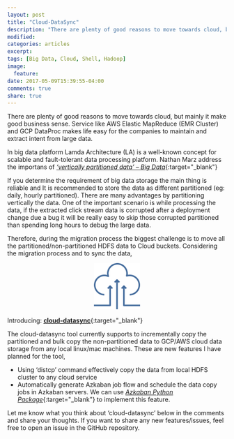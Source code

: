 ```yaml
---
layout: post
title: "Cloud-DataSync"
description: "There are plenty of good reasons to move towards cloud, but mainly it make good business sense. Service like AWS Elastic MapReduce (EMR Cluster) and GCP DataProc makes life easy"
modified:
categories: articles
excerpt:
tags: [Big Data, Cloud, Shell, Hadoop]
image:
  feature:
date: 2017-05-09T15:39:55-04:00
comments: true
share: true
---
```


There are plenty of good reasons to move towards cloud, but mainly it make good business sense. Service like AWS Elastic MapReduce (EMR Cluster) and GCP DataProc makes life easy for the companies to maintain and extract intent from large data. 

In big data platform Lamda Architecture (LA) is a well-known concept for scalable and fault-tolerant data processing platform. Nathan Marz address the importans of [*‘vertically partitioned data’ – Big Data*](https://www.amazon.com/Big-Data-Principles-practices-scalable/dp/1617290343){:target="_blank"}

If you determine the requirement of big data storage the main thing is reliable and It is recommended to store the data as different partitioned (eg: daily, hourly partitioned). There are many advantages by partitioning vertically the data. One of the important scenario is while processing the data, if the extracted click stream data is corrupted after a deployment change due a bug it will be really easy to skip those corrupted partitioned than spending long hours to debug the large data. 

Therefore, during the migration process the biggest challenge is to move all the partitioned/non-partitioned HDFS data to Cloud buckets. Considering the migration process and to sync the data,

<figure style="text-align: center;">
	<a href="/articles/cloud-data-sync.png"><img src="/articles/cloud-data-sync.png" alt="image" style="width: 25%; height: 25%;"></a>
</figure>

Introducing: [**cloud-datasync**](https://github.com/Renien/cloud-datasync){:target="_blank"}


The cloud-datasync tool currently supports to incrementally copy the partitioned and bulk copy the non-partitioned data to GCP/AWS cloud data storage from any local linux/mac machines. These are new features I have planned for the tool,

* Using ‘distcp’ command effectively copy the data from local HDFS cluster to any cloud service 
* Automatically generate Azkaban job flow and schedule the data copy jobs in Azkaban servers. We can use [*Azkaban Python Package*](https://pypi.python.org/pypi/azkaban/0.6.43){:target="_blank"} to implement this feature.

Let me know what you think about ‘cloud-datasync’ below in the comments and share your thoughts. If you want to share any new features/issues, feel free to open an issue in the GitHub repository.

